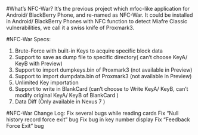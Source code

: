 #What’s NFC-War?
It’s the previous project which mfoc-like application for Android/ BlackBerry Phone, and re-named as NFC-War. It could be installed in Android/ BlackBerry Phones with NFC function to detect Miafre Classic vulnerabilities, we call it a swiss knife of Proxmark3.

#NFC-War Specs:
1. Brute-Force with built-in Keys to acquire specific block data
2. Support to save as dump file to specific directory( can’t choose KeyA/ KeyB with Preview)
3. Support to import dumpkeys.bin of Proxmark3 (not available in Preview)
4. Support to import dumpdata.bin of Proxmark3 (not available in Preview)
5. Unlimited Key importation
6. Support to write in BlankCard (can’t choose to Write KeyA/ KeyB, can’t modify original KeyA/ KeyB of BlankCard )
7. Data Diff (Only available in Nexus 7 )

#NFC-War Change Log:
Fix several bugs while reading cards
Fix “Null history record force exit” bug
Fix bug in key number display
Fix “Feedback Force Exit” bug
